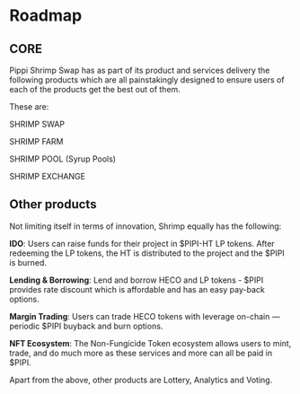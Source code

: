 # Roadmap

## **CORE**

Pippi Shrimp Swap has as part of its product and services delivery the following products which are all painstakingly designed to ensure users of each of the products get the best out of them.

These are:

SHRIMP SWAP

SHRIMP FARM

SHRIMP POOL \(Syrup Pools\)

SHRIMP EXCHANGE

## **Other products**

Not limiting itself in terms of innovation, Shrimp equally has the following:

**IDO**: Users can raise funds for their project in $PIPI-HT LP tokens. After redeeming the LP tokens, the HT is distributed to the project and the $PIPI is burned.

**Lending & Borrowing**: Lend and borrow HECO and LP tokens - $PIPI provides rate discount which is affordable and has an easy pay-back options.

**Margin Trading**: Users can trade HECO tokens with leverage on-chain — periodic $PIPI buyback and burn options.

**NFT Ecosystem**: The Non-Fungicide Token ecosystem allows users to mint, trade, and do much more as these services and more can all be paid in $PIPI.

Apart from the above, other products are Lottery, Analytics and Voting.

